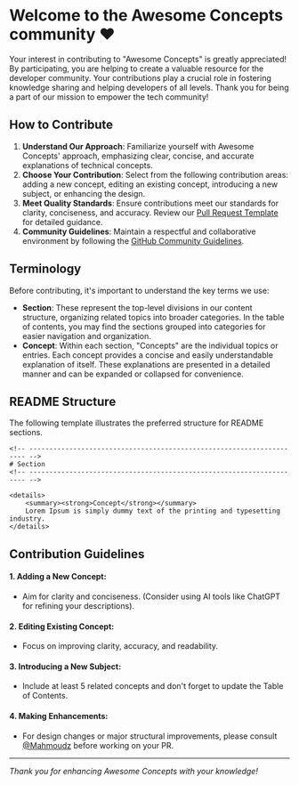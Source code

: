 # Welcome to the Awesome Concepts community ❤️

Your interest in contributing to "Awesome Concepts" is greatly appreciated! By participating, you are helping to create a valuable resource for the developer community. Your contributions play a crucial role in fostering knowledge sharing and helping developers of all levels. Thank you for being a part of our mission to empower the tech community!

## How to Contribute

1. **Understand Our Approach**: Familiarize yourself with Awesome Concepts' approach, emphasizing clear, concise, and accurate explanations of technical concepts.
2. **Choose Your Contribution**: Select from the following contribution areas: adding a new concept, editing an existing concept, introducing a new subject, or enhancing the design.
3. **Meet Quality Standards**: Ensure contributions meet our standards for clarity, conciseness, and accuracy. 
Review our [Pull Request Template](PULL_REQUEST_TEMPLATE.md) for detailed guidance.
4. **Community Guidelines**: Maintain a respectful and collaborative environment by following the [GitHub Community Guidelines](https://docs.github.com/en/github/site-policy/github-community-guidelines).

## Terminology

Before contributing, it's important to understand the key terms we use:

- **Section**: These represent the top-level divisions in our content structure, organizing related topics into broader categories. In the table of contents, you may find the sections grouped into categories for easier navigation and organization.
- **Concept**: Within each section, "Concepts" are the individual topics or entries. Each concept provides a concise and easily understandable explanation of itself. These explanations are presented in a detailed manner and can be expanded or collapsed for convenience.

## README Structure

The following template illustrates the preferred structure for README sections.

```
<!-- --------------------------------------------------------------------- -->
# Section
<!-- --------------------------------------------------------------------- -->

<details>
    <summary><strong>Concept</strong></summary>
    Lorem Ipsum is simply dummy text of the printing and typesetting industry.
</details>
```

## Contribution Guidelines

#### 1. **Adding a New Concept**: 
- Aim for clarity and conciseness. (Consider using AI tools like ChatGPT for refining your descriptions).

#### 2. **Editing Existing Concept**:
- Focus on improving clarity, accuracy, and readability.

#### 3. **Introducing a New Subject**:
- Include at least 5 related concepts and don't forget to update the Table of Contents.

#### 4. **Making Enhancements**:
- For design changes or major structural improvements, please consult [@Mahmoudz](https://github.com/Mahmoudz) before working on your PR.

---

*Thank you for enhancing Awesome Concepts with your knowledge!*